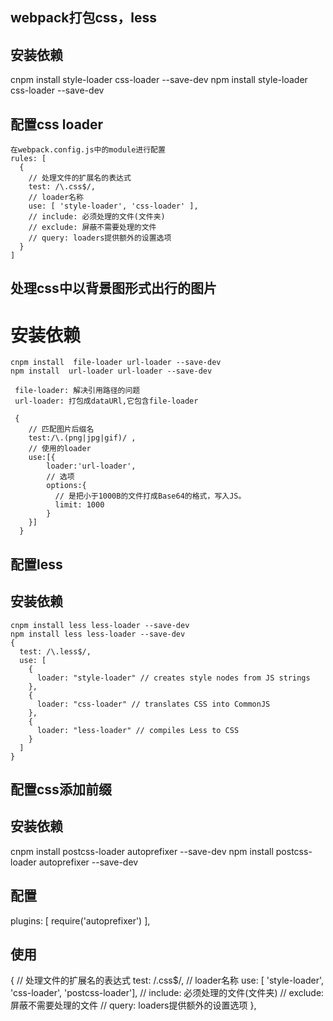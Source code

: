 ## webpack打包css，less
   
## 安装依赖
   cnpm install style-loader css-loader  --save-dev
   npm install style-loader css-loader  --save-dev

## 配置css loader
    在webpack.config.js中的module进行配置
    rules: [
      {
        // 处理文件的扩展名的表达式
        test: /\.css$/,
        // loader名称
        use: [ 'style-loader', 'css-loader' ],
        // include: 必须处理的文件(文件夹)
        // exclude: 屏蔽不需要处理的文件
        // query: loaders提供额外的设置选项
      }
    ]

## 处理css中以背景图形式出行的图片

# 安装依赖
    cnpm install  file-loader url-loader --save-dev
    npm install  url-loader url-loader --save-dev

     file-loader: 解决引用路径的问题
     url-loader: 打包成dataURl,它包含file-loader

     {
        // 匹配图片后缀名
        test:/\.(png|jpg|gif)/ ,
        // 使用的loader
        use:[{
            loader:'url-loader',
            // 选项
            options:{
              // 是把小于1000B的文件打成Base64的格式，写入JS。
              limit: 1000
            }
        }]
      }

## 配置less

## 安装依赖
    cnpm install less less-loader --save-dev
    npm install less less-loader --save-dev
    {
      test: /\.less$/,
      use: [
        {
          loader: "style-loader" // creates style nodes from JS strings
        },
        {
          loader: "css-loader" // translates CSS into CommonJS
        },
        {
          loader: "less-loader" // compiles Less to CSS
        }
      ]
    }
    
## 配置css添加前缀

## 安装依赖
  cnpm install postcss-loader autoprefixer --save-dev
  npm install postcss-loader autoprefixer --save-dev

## 配置
  plugins: [
    require('autoprefixer')
  ],
## 使用
  {
    // 处理文件的扩展名的表达式
    test: /\.css$/,
    // loader名称
    use: [ 'style-loader', 'css-loader', 'postcss-loader'],
    // include: 必须处理的文件(文件夹)
    // exclude: 屏蔽不需要处理的文件
    // query: loaders提供额外的设置选项
  },
